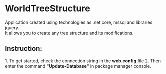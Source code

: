 # WorldTreeStructure

Application created using technologies as .net core, mssql and libraries jquery.</br>
It allows you to create any tree structure and its modifications.

<h2>Instruction:</h2>
1. To get started, check the connection string in the <b>web.config</b> file
2. Then enter the command <b>"Update-Database"</b> in package manager console.
